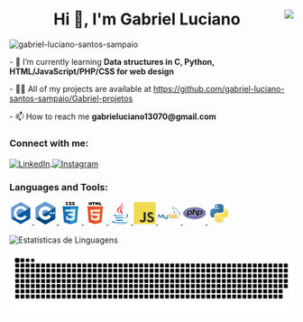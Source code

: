 <!-- Container principal da página -->
<div id="main-container">

  <!-- Seção do GIF -->
  <div id="gif-section">
    <!-- Adiciona um GIF no canto superior direito da página -->
    <!-- Este GIF pode ser qualquer animação que você desejar exibir -->
    <p align="center">
      <!-- Substitua 'URL_DO_GIF' pela URL do seu GIF -->
      <img align="right" height="230" src="https://images.squarespace-cdn.com/content/v1/62a8153660de3f4c58730069/68decc30-1659-4b6d-8c3f-d7802e667644/high_tech_4x.gif"  />
    </p>
  </div>

  <!-- Seção do título principal -->
  <div id="title-section">
    <!-- Título principal do perfil, centralizado -->
    <h1 align="center">Hi 👋, I'm Gabriel Luciano</h1>
  </div>

  <!-- Seção do contador de visualizações -->
  <div id="views-counter-section">
    <!-- Contador de visualizações do perfil -->
    <!-- Este contador exibe quantas vezes seu perfil foi visualizado -->
    <p align="left">
      <!-- O 'src' é a URL para o contador de visualizações -->
      <img src="https://komarev.com/ghpvc/?username=gabriel-luciano-santos-sampaio&label=Profile%20views&color=0e75b6&style=flat" 
           alt="gabriel-luciano-santos-sampaio" />
    </p>
  </div>

  <!-- Seção de aprendizado atual -->
  <div id="current-learning-section">
    <!-- Descreve o que você está aprendendo no momento -->
    <p>- 🌱 I’m currently learning <strong>Data structures in C, Python, HTML/JavaScript/PHP/CSS for web design</strong></p>
  </div>

  <!-- Seção de projetos -->
  <div id="projects-section">
    <!-- Link para os projetos disponíveis -->
    <!-- Substitua o link pelo URL dos seus projetos -->
    <p>- 👨‍💻 All of my projects are available at <a href="https://github.com/gabriel-luciano-santos-sampaio/Gabriel-projetos" target="_blank">https://github.com/gabriel-luciano-santos-sampaio/Gabriel-projetos</a></p>
  </div>

  <!-- Seção de contato -->
  <div id="contact-section">
    <!-- Informações de contato -->
    <!-- Fornece seu email para contato -->
    <p>- 📫 How to reach me <strong>gabrieluciano13070@gmail.com</strong></p>
  </div>

  <!-- Seção de conexões -->
  <div id="connections-section">
    <h3 align="left">Connect with me:</h3>
    <p align="left">
      <!-- Link para o LinkedIn -->
      <!-- Substitua a URL pelo seu perfil do LinkedIn -->
      <a href="https://www.linkedin.com/in/gabriel-lucianoo-santos-sampaio-b71331317/" target="_blank">
        <img align="center" 
             src="https://raw.githubusercontent.com/rahuldkjain/github-profile-readme-generator/master/src/images/icons/Social/linked-in-alt.svg" 
             alt="LinkedIn" 
             height="30" width="40" />
      </a>
      <!-- Link para o Instagram -->
      <!-- Substitua a URL pelo seu perfil do Instagram -->
      <a href="https://instagram.com/gabriel_sampaiols" target="_blank">
        <img align="center" 
             src="https://raw.githubusercontent.com/rahuldkjain/github-profile-readme-generator/master/src/images/icons/Social/instagram.svg" 
             alt="Instagram" 
             height="30" width="40" />
      </a>
    </p>
  </div>

  <!-- Seção sobre linguagens e ferramentas -->
  <div id="languages-tools-section">
    <h3 align="left">Languages and Tools:</h3>
    <p align="left">
      <!-- Ícone para C -->
      <!-- Link para o site de programação em C -->
      <a href="https://www.cprogramming.com/" target="_blank" rel="noreferrer">
        <img src="https://raw.githubusercontent.com/devicons/devicon/master/icons/c/c-original.svg" 
             alt="C" 
             width="40" height="40"/>
      </a>
      <!-- Ícone para C++ -->
      <!-- Link para o site de programação em C++ -->
      <a href="https://www.w3schools.com/cpp/" target="_blank" rel="noreferrer">
        <img src="https://raw.githubusercontent.com/devicons/devicon/master/icons/cplusplus/cplusplus-original.svg" 
             alt="C++" 
             width="40" height="40"/>
      </a>
      <!-- Ícone para CSS -->
      <!-- Link para o site de CSS -->
      <a href="https://www.w3schools.com/css/" target="_blank" rel="noreferrer">
        <img src="https://raw.githubusercontent.com/devicons/devicon/master/icons/css3/css3-original-wordmark.svg" 
             alt="CSS" 
             width="40" height="40"/>
      </a>
      <!-- Ícone para HTML -->
      <!-- Link para o site de HTML -->
      <a href="https://www.w3.org/html/" target="_blank" rel="noreferrer">
        <img src="https://raw.githubusercontent.com/devicons/devicon/master/icons/html5/html5-original-wordmark.svg" 
             alt="HTML" 
             width="40" height="40"/>
      </a>
      <!-- Ícone para Java -->
      <!-- Link para o site de Java -->
      <a href="https://www.java.com" target="_blank" rel="noreferrer">
        <img src="https://raw.githubusercontent.com/devicons/devicon/master/icons/java/java-original.svg" 
             alt="Java" 
             width="40" height="40"/>
      </a>
      <!-- Ícone para JavaScript -->
      <!-- Link para o site de JavaScript -->
      <a href="https://developer.mozilla.org/en-US/docs/Web/JavaScript" target="_blank" rel="noreferrer">
        <img src="https://raw.githubusercontent.com/devicons/devicon/master/icons/javascript/javascript-original.svg" 
             alt="JavaScript" 
             width="40" height="40"/>
      </a>
      <!-- Ícone para MySQL -->
      <!-- Link para o site do MySQL -->
      <a href="https://www.mysql.com/" target="_blank" rel="noreferrer">
        <img src="https://raw.githubusercontent.com/devicons/devicon/master/icons/mysql/mysql-original-wordmark.svg" 
             alt="MySQL" 
             width="40" height="40"/>
      </a>
      <!-- Ícone para PHP -->
      <!-- Link para o site do PHP -->
      <a href="https://www.php.net" target="_blank" rel="noreferrer">
        <img src="https://raw.githubusercontent.com/devicons/devicon/master/icons/php/php-original.svg" 
             alt="PHP" 
             width="40" height="40"/>
      </a>
      <!-- Ícone para Python -->
      <!-- Link para o site do Python -->
      <a href="https://www.python.org" target="_blank" rel="noreferrer">
        <img src="https://raw.githubusercontent.com/devicons/devicon/master/icons/python/python-original.svg" 
             alt="Python" 
             width="40" height="40"/>
      </a>
    </p>
  </div>

  <!-- Seção de estatísticas de linguagens usadas -->
  <div id="stats-section">
    <!-- Estatísticas de linguagens usadas -->
    <!-- Exibe um gráfico com as linguagens mais usadas em seus projetos -->
    <p><img align="center" 
             src="https://github-readme-stats.vercel.app/api/top-langs?username=gabriel-luciano-santos-sampaio&show_icons=true&locale=en&layout=compact&theme=dark" 
             alt="Estatísticas de Linguagens" /></p>
  </div>

  <!-- Seção de animação de contribuições no GitHub -->
  <div id="contributions-section">
    <!-- Animação de contribuições no GitHub -->
    <!-- Adiciona uma animação que mostra suas contribuições no GitHub -->
    <picture align="center">
      <!-- Animação para o esquema de cores escuro -->
      <source media="(prefers-color-scheme: dark)" 
              srcset="https://raw.githubusercontent.com/gabriel-luciano-santos-sampaio/gabriel-luciano-santos-sampaio/output/github-contribution-grid-snake-dark.svg">
      <!-- Animação para o esquema de cores claro -->
      <source media="(prefers-color-scheme: light)" 
              srcset="https://raw.githubusercontent.com/gabriel-luciano-santos-sampaio/gabriel-luciano-santos-sampaio/output/github-contribution-grid-snake-dark.svg">
      <!-- Imagem padrão para o caso de esquemas de cores não suportados -->
      <img align="center" 
           alt="GitHub Contribution Grid Snake Animation" 
           src="https://raw.githubusercontent.com/mari4souza/mari4souza/output/github-contribution-grid-snake.svg">
    </picture>
  </div>

